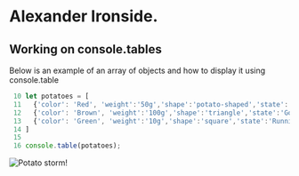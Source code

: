 # Alexander Ironside.
## Working on console.tables

Below is an example of an array of objects and how to display it using console.table
```js
 10 let potatoes = [                                                                                                                                                                    
 11   {'color': 'Red', 'weight':'50g','shape':'potato-shaped','state':'Eatable'},                                                                                                       
 12   {'color': 'Brown', 'weight':'100g','shape':'triangle','state':'Going bad'},                                                                                                       
 13   {'color': 'Green', 'weight':'10g','shape':'square','state':'Running away on its own'}                                                                                             
 14 ]                                                                                                                                                                                   
 15 
 16 console.table(potatoes);  
```
![Potato storm!](https://imgur.com/lBGSXUp)
